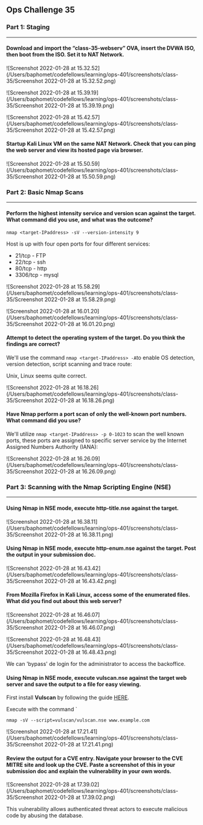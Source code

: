 ## Ops Challenge 35

### Part 1: Staging

------

#### Download and import the “class-35-webserv” OVA, insert the DVWA ISO, then boot from the ISO. Set it to NAT Network.

![Screenshot 2022-01-28 at 15.32.52](/Users/baphomet/codefellows/learning/ops-401/screenshots/class-35/Screenshot 2022-01-28 at 15.32.52.png)

![Screenshot 2022-01-28 at 15.39.19](/Users/baphomet/codefellows/learning/ops-401/screenshots/class-35/Screenshot 2022-01-28 at 15.39.19.png)

![Screenshot 2022-01-28 at 15.42.57](/Users/baphomet/codefellows/learning/ops-401/screenshots/class-35/Screenshot 2022-01-28 at 15.42.57.png)

#### Startup Kali Linux VM on the same NAT Network. Check that you can ping the web server and view its hosted page via browser.

![Screenshot 2022-01-28 at 15.50.59](/Users/baphomet/codefellows/learning/ops-401/screenshots/class-35/Screenshot 2022-01-28 at 15.50.59.png)

### Part 2: Basic Nmap Scans

------

#### Perform the highest intensity service and version scan against the target. What command did you use, and what was the outcome?

`nmap <target-IPaddress> -sV --version-intensity 9`

Host is up with four open ports for four different services:

+ 21/tcp - FTP
+ 22/tcp - ssh
+ 80/tcp - http
+ 3306/tcp - mysql

![Screenshot 2022-01-28 at 15.58.29](/Users/baphomet/codefellows/learning/ops-401/screenshots/class-35/Screenshot 2022-01-28 at 15.58.29.png)

![Screenshot 2022-01-28 at 16.01.20](/Users/baphomet/codefellows/learning/ops-401/screenshots/class-35/Screenshot 2022-01-28 at 16.01.20.png)

#### Attempt to detect the operating system of the target. Do you think the findings are correct?

We'll use the command `nmap <target-IPaddress> -A`to enable OS detection, version detection, script scanning and trace route:

Unix, Linux seems quite correct.

![Screenshot 2022-01-28 at 16.18.26](/Users/baphomet/codefellows/learning/ops-401/screenshots/class-35/Screenshot 2022-01-28 at 16.18.26.png)

#### Have Nmap perform a port scan of only the well-known port numbers. What command did you use?

We'll utilize `nmap <target-IPaddress> -p 0-1023` to scan the well known ports, these ports are assigned to specific server service by the Internet Assigned Numbers Authority (IANA):

![Screenshot 2022-01-28 at 16.26.09](/Users/baphomet/codefellows/learning/ops-401/screenshots/class-35/Screenshot 2022-01-28 at 16.26.09.png)

### Part 3: Scanning with the Nmap Scripting Engine (NSE)

------

#### Using Nmap in NSE mode, execute http-title.nse against the target.

![Screenshot 2022-01-28 at 16.38.11](/Users/baphomet/codefellows/learning/ops-401/screenshots/class-35/Screenshot 2022-01-28 at 16.38.11.png)

#### Using Nmap in NSE mode, execute http-enum.nse against the target. Post the output in your submission doc.

![Screenshot 2022-01-28 at 16.43.42](/Users/baphomet/codefellows/learning/ops-401/screenshots/class-35/Screenshot 2022-01-28 at 16.43.42.png)

#### From Mozilla Firefox in Kali Linux, access some of the enumerated files. What did you find out about this web server?

![Screenshot 2022-01-28 at 16.46.07](/Users/baphomet/codefellows/learning/ops-401/screenshots/class-35/Screenshot 2022-01-28 at 16.46.07.png)

![Screenshot 2022-01-28 at 16.48.43](/Users/baphomet/codefellows/learning/ops-401/screenshots/class-35/Screenshot 2022-01-28 at 16.48.43.png)

We can 'bypass' de login for the administrator to access the backoffice.

#### Using Nmap in NSE mode, execute vulscan.nse against the target web server and save the output to a file for easy viewing.

First install **Vulscan** by following the guide [HERE](https://github.com/scipag/vulscan).

Execute with the command `

```
nmap -sV --script=vulscan/vulscan.nse www.example.com
```

![Screenshot 2022-01-28 at 17.21.41](/Users/baphomet/codefellows/learning/ops-401/screenshots/class-35/Screenshot 2022-01-28 at 17.21.41.png)

#### Review the output for a CVE entry. Navigate your browser to the CVE MITRE site and look up the CVE. Paste a screenshot of this in your submission doc and explain the vulnerability in your own words.

![Screenshot 2022-01-28 at 17.39.02](/Users/baphomet/codefellows/learning/ops-401/screenshots/class-35/Screenshot 2022-01-28 at 17.39.02.png)

This vulnerability allows authenticated threat actors to execute malicious code by abusing the database.